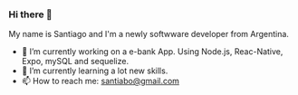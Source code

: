 ### Hi there 👋
 My name is Santiago and I'm a newly softwware developer from Argentina. 



- 🔭 I’m currently working on a e-bank App. Using Node.js, Reac-Native, Expo, mySQL and sequelize.
- 🌱 I’m currently learning a lot new skills. 
- 📫 How to reach me: santiabo@gmail.com 


